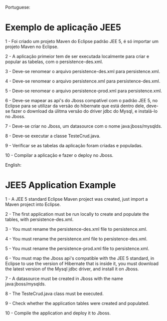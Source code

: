 
Portuguese:
# Exemplo de aplicação JEE5

1 - Foi criado um projeto Maven do Eclipse padrão JEE 5, é só importar um projeto Maven no Eclipse.

2 - A aplicação primeior tem de ser executada localmente para criar e popular as tabelas, com o persistence-des.xml. 

3 - Deve-se renomear o arquivo persistence-des.xml para persistence.xml.

4 - Deve-se renomear o arquivo persistence.xml para persistence-des.xml.

5 - Deve-se renomear o arquivo persistence-prod.xml para persistence.xml.

6 - Deve-se mapear as api's do Jboss compatível com o padrão JEE 5, no Eclipse para se utilizar da versão do hibernate que está dentro dele, deve-se fazer o download da úlitma versão do driver jdbc do Mysql, e instalá-lo no Jboss.

7 - Deve-se criar no Jboss, um datasource com o nome java:jboss/mysqlds.

8 - Deve-se executar a classe TesteCrud.java.

9 - Verificar se as tabelas da aplicação foram criadas e populadas. 

10 - Compilar a aplicação e fazer o deploy no Jboss.


English:
# JEE5 Application Example

1 - A JEE 5 standard Eclipse Maven project was created, just import a Maven project into Eclipse.

2 - The first application must be run locally to create and populate the tables, with persistence-des.xml.

3 - You must rename the persistence-des.xml file to persistence.xml.

4 - You must rename the persistence.xml file to persistence-des.xml.

5 - You must rename the persistence-prod.xml file to persistence.xml.

6 - You must map the Jboss api's compatible with the JEE 5 standard, in Eclipse to use the version of Hibernate that is inside it, you must download the latest version of the Mysql jdbc driver, and install it on Jboss.

7 - A datasource must be created in Jboss with the name java:jboss/mysqlds.

8 - The TesteCrud.java class must be executed.

9 - Check whether the application tables were created and populated.

10 - Compile the application and deploy it to Jboss.
